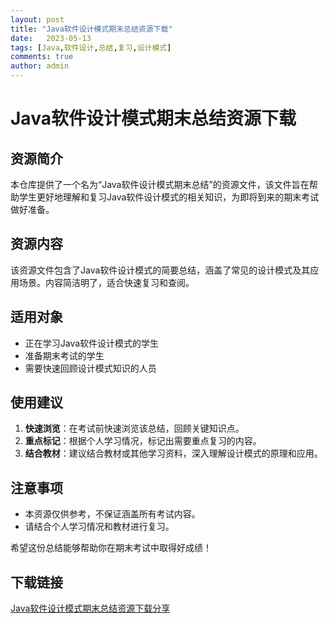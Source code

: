 ```yaml
---
layout: post
title: "Java软件设计模式期末总结资源下载"
date:   2023-05-13
tags: [Java,软件设计,总结,复习,设计模式]
comments: true
author: admin
---
```

# Java软件设计模式期末总结资源下载

## 资源简介

本仓库提供了一个名为“Java软件设计模式期末总结”的资源文件，该文件旨在帮助学生更好地理解和复习Java软件设计模式的相关知识，为即将到来的期末考试做好准备。

## 资源内容

该资源文件包含了Java软件设计模式的简要总结，涵盖了常见的设计模式及其应用场景。内容简洁明了，适合快速复习和查阅。

## 适用对象

- 正在学习Java软件设计模式的学生
- 准备期末考试的学生
- 需要快速回顾设计模式知识的人员

## 使用建议

1. **快速浏览**：在考试前快速浏览该总结，回顾关键知识点。
2. **重点标记**：根据个人学习情况，标记出需要重点复习的内容。
3. **结合教材**：建议结合教材或其他学习资料，深入理解设计模式的原理和应用。

## 注意事项

- 本资源仅供参考，不保证涵盖所有考试内容。
- 请结合个人学习情况和教材进行复习。

希望这份总结能够帮助你在期末考试中取得好成绩！

## 下载链接

[Java软件设计模式期末总结资源下载分享](https://pan.quark.cn/s/ad76de580b15)
